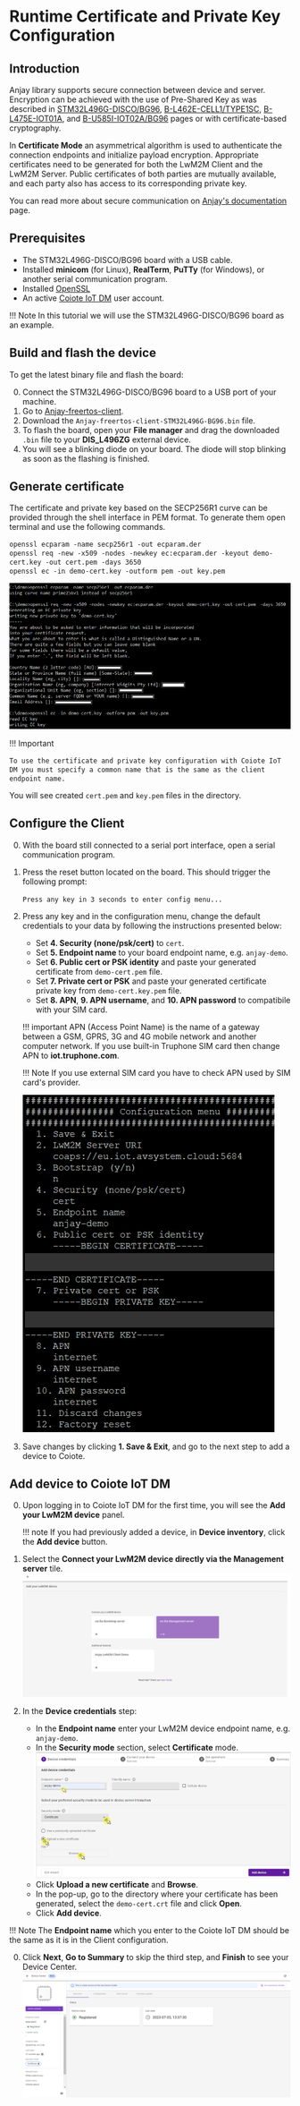 # Runtime Certificate and Private Key Configuration

## Introduction
Anjay library supports secure connection between device and server. Encryption can be achieved with the use of Pre-Shared Key as was described in [STM32L496G-DISCO/BG96](STM32L496G-DISCO/BG96.md), [B-L462E-CELL1/TYPE1SC](B-L462E-CELL1/TYPE1SC.md), [B-L475E-IOT01A](B-L475E-IOT01A.md), and [B-U585I-IOT02A/BG96](B-U585I-IOT02A/BG96.md) pages or with certificate-based cryptography.

In **Certificate Mode** an asymmetrical algorithm is used to authenticate the connection endpoints and initialize payload encryption. Appropriate certificates need to be generated for both the LwM2M Client and the LwM2M Server. Public certificates of both parties are mutually available, and each party also has access to its corresponding private key.

You can read more about secure communication on [Anjay's documentation](https://avsystem.github.io/Anjay-doc/BasicClient/BC-Security.html) page.


## Prerequisites
* The STM32L496G-DISCO/BG96 board with a USB cable.
* Installed **minicom** (for Linux), **RealTerm**, **PuTTy** (for Windows), or another serial communication program.
* Installed [OpenSSL](https://www.openssl.org/source/)
* An active [Coiote IoT DM](https://eu.iot.avsystem.cloud/) user account.

!!! Note
    In this tutorial we will use the STM32L496G-DISCO/BG96 board as an example.

## Build and flash the device
To get the latest binary file and flash the board:

0. Connect the STM32L496G-DISCO/BG96 board to a USB port of your machine.
0. Go to [Anjay-freertos-client](https://github.com/AVSystem/Anjay-freertos-client/releases/).
0. Download the `Anjay-freertos-client-STM32L496G-BG96.bin` file.
0. To flash the board, open your **File manager** and drag the downloaded `.bin` file to your **DIS_L496ZG** external device.
0. You will see a blinking diode on your board. The diode will stop blinking as soon as the flashing is finished.

## Generate certificate
The certificate and private key based on the SECP256R1 curve can be provided through the shell interface in PEM format. To generate them open terminal and use the following commands.


```
openssl ecparam -name secp256r1 -out ecparam.der
openssl req -new -x509 -nodes -newkey ec:ecparam.der -keyout demo-cert.key -out cert.pem -days 3650
openssl ec -in demo-cert.key -outform pem -out key.pem
```

![Fragment of creating certificates](images/create_cert.png)

!!! Important

    To use the certificate and private key configuration with Coiote IoT DM you must specify a common name that is the same as the client endpoint name.

You will see created `cert.pem` and `key.pem` files in the directory.

## Configure the Client

0. With the board still connected to a serial port interface, open a serial communication program.
0. Press the reset button located on the board. This should trigger the following prompt:

    ``Press any key in 3 seconds to enter config menu...``

0. Press any key and in the configuration menu, change the default credentials to your data by following the instructions presented below:
    - Set **4. Security (none/psk/cert)** to `cert`.
    - Set **5. Endpoint name** to your board endpoint name, e.g. `anjay-demo`.
    - Set **6. Public cert or PSK identity** and paste your generated certificate from `demo-cert.pem` file.
    - Set **7. Private cert or PSK** and paste your generated certificate private key from `demo-cert.key.pem` file.
    - Set **8. APN**, **9. APN username**, and **10. APN password** to compatibile with your SIM card.

    !!! important
        APN (Access Point Name) is the name of a gateway between a GSM, GPRS, 3G and 4G mobile network and another computer network. If you use built-in Truphone SIM card then change APN to **iot.truphone.com**.

    !!! Note
        If you use external SIM card you have to check APN used by SIM card's provider.

    ![Generate certificate in Anjay](images/anjay_cert.png)

0. Save changes by clicking **1. Save & Exit**, and go to the next step to add a device to Coiote.

## Add device to Coiote IoT DM

0. Upon logging in to Coiote IoT DM for the first time, you will see the **Add your LwM2M device** panel.

    !!! note
        If you had previously added a device, in **Device inventory**, click the **Add device** button.

0. Select the **Connect your LwM2M device directly via the Management server** tile.
   ![Add via Mgmt](images/ex1.3.png "Add via Mgmt")
0. In the **Device credentials** step:
     - In the **Endpoint name** enter your LwM2M device endpoint name, e.g. `anjay-demo`.
     - In the **Security mode** section, select **Certificate** mode.
        ![Device credentials step](images/add_mgmt_cert.png "Device credentials step")
     - Click **Upload a new certificate** and **Browse**.
     - In the pop-up, go to the directory where your certificate has been generated, select the `demo-cert.crt` file and click **Open**.
     - Click **Add device**.

!!! Note
    The **Endpoint name** which you enter to the Coiote IoT DM should be the same as it is in the Client configuration.

0. Click **Next**, **Go to Summary** to skip the third step, and **Finish** to see your Device Center.
    ![Registered device](images/registered_cert.png "Registered device")
